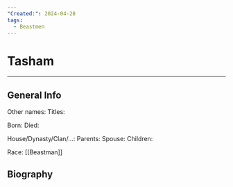 ```yaml
---
"Created:": 2024-04-28
tags:
  - Beastmen
---
```


# Tasham
---

## General Info

Other names:
Titles:

Born:
Died:

House/Dynasty/Clan/...:
Parents:
Spouse:
Children:

Race: [[Beastman]]



## Biography

